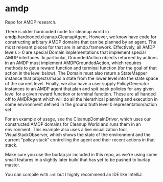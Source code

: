 # amdp
Repo for AMDP research. 

There is older hardcoded code for cleanup world in  amdp.hardcoded.cleanup.CleanupAgent. However, we know have code for constructing arbitary AMDP domains that can be planned by an agent. The most relevant pieces for that are in amdp.framework. Effectively, all AMDP levels > 0 are special Domain implementations that implement special AMDP interfaces. In particular, GroundedAction objects returned by actions in an AMDP must implement AMDPGroundedAction, which requires methods to get a reward function and terminal function (for the goal of that action in the level below). The Domain must also return a StateMapper instance that projects/maps a state from the lower level into the state space of the current level. Finally, we also have a user supply PolicyGenerator instances to an AMDP agent that plan and spit back policies for any given level for a given reward function or terminal function. These are all handed off to AMDPAgent which will do all the hierarhical planning and execution in some environment defined in the ground truth level 0 representation/action set.

For an example of usage, see the CleanupDomainDriver, which uses our constructed AMDP domains for Cleanup World and runs them in an environment. This example also uses a live visualization tool, VisualStackObserver, which shows the state of the environment and the current "policy stack" controlling the agent and their recent actions in that stack.

Make sure you use the burlap.jar included in this repo, as we're using some small features in a slightly later build that has yet to be pushed to burlap master.

You can compile with `ant` but I highly recommend an IDE like IntelliJ.

